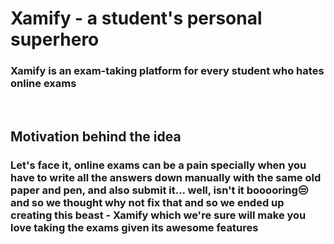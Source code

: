 <h1>Xamify - a student's personal superhero</h1>
<h3>Xamify is an exam-taking platform for every student who hates online exams</h3>
<br/>
<h2>Motivation behind the idea</h2>
<h3>Let's face it, online exams can be a pain specially when you have to write all the answers down manually with the same old paper and pen, and also submit it... well, isn't it booooring😒 and so we thought why not fix that and so we ended up creating this beast - Xamify which we're sure will make you love taking the exams given its awesome features</h3>
<br/>
<h2>

